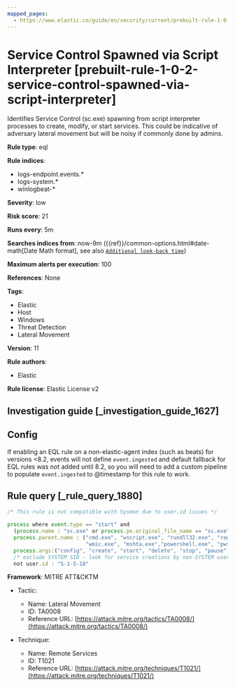 ```yaml
---
mapped_pages:
  - https://www.elastic.co/guide/en/security/current/prebuilt-rule-1-0-2-service-control-spawned-via-script-interpreter.html
---
```


# Service Control Spawned via Script Interpreter [prebuilt-rule-1-0-2-service-control-spawned-via-script-interpreter]

Identifies Service Control (sc.exe) spawning from script interpreter processes to create, modify, or start services. This could be indicative of adversary lateral movement but will be noisy if commonly done by admins.

**Rule type**: eql

**Rule indices**:

* logs-endpoint.events.*
* logs-system.*
* winlogbeat-*

**Severity**: low

**Risk score**: 21

**Runs every**: 5m

**Searches indices from**: now-9m ({{ref}}/common-options.html#date-math[Date Math format], see also [`Additional look-back time`](docs-content://solutions/security/detect-and-alert/create-detection-rule.md#rule-schedule))

**Maximum alerts per execution**: 100

**References**: None

**Tags**:

* Elastic
* Host
* Windows
* Threat Detection
* Lateral Movement

**Version**: 11

**Rule authors**:

* Elastic

**Rule license**: Elastic License v2

## Investigation guide [_investigation_guide_1627]

## Config

If enabling an EQL rule on a non-elastic-agent index (such as beats) for versions <8.2, events will not define `event.ingested` and default fallback for EQL rules was not added until 8.2, so you will need to add a custom pipeline to populate `event.ingested` to @timestamp for this rule to work.

## Rule query [_rule_query_1880]

```js
/* This rule is not compatible with Sysmon due to user.id issues */

process where event.type == "start" and
  (process.name : "sc.exe" or process.pe.original_file_name == "sc.exe") and
  process.parent.name : ("cmd.exe", "wscript.exe", "rundll32.exe", "regsvr32.exe",
                         "wmic.exe", "mshta.exe","powershell.exe", "pwsh.exe") and
  process.args:("config", "create", "start", "delete", "stop", "pause") and
  /* exclude SYSTEM SID - look for service creations by non-SYSTEM user */
  not user.id : "S-1-5-18"
```

**Framework**: MITRE ATT&CKTM

* Tactic:

    * Name: Lateral Movement
    * ID: TA0008
    * Reference URL: [https://attack.mitre.org/tactics/TA0008/](https://attack.mitre.org/tactics/TA0008/)

* Technique:

    * Name: Remote Services
    * ID: T1021
    * Reference URL: [https://attack.mitre.org/techniques/T1021/](https://attack.mitre.org/techniques/T1021/)



